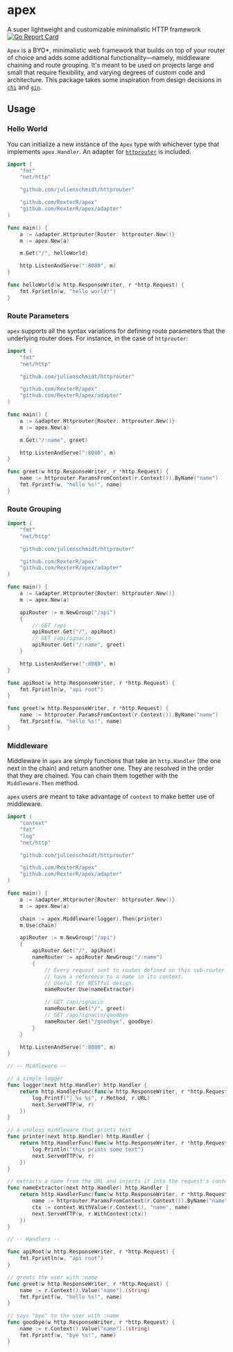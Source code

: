 # apex
A super lightweight and customizable minimalistic HTTP framework<br>
[![Go Report Card](https://goreportcard.com/badge/github.com/RexterR/apex)](https://goreportcard.com/report/github.com/RexterR/apex)

`Apex` is a BYO*, minimalistic web framework that builds on top of your router of choice and adds some additional functionality—namely, middleware chaining and route grouping. It's meant to be used on projects large and small that require flexibility, and varying degrees of custom code and architecture.
This package takes some inspiration from design decisions in
[`chi`](https://github.com/pressly/chi) and
[`gin`](https://github.com/gin-gonic/gin).

## Usage

### Hello World

You can initialize a new instance of the `Apex` type with whichever type that
implements `apex.Handler`. An adapter for
[`httprouter`](https://github.com/julienschmidt/httprouter) is included.

``` go
import (
    "fmt"
    "net/http"

    "github.com/julienschmidt/httprouter"

    "github.com/RexterR/apex"
    "github.com/RexterR/apex/adapter"
)

func main() {
    a := &adapter.Httprouter{Router: httprouter.New()}
    m := apex.New(a)

    m.Get("/", helloWorld)

    http.ListenAndServe(":8080", m)
}

func helloWorld(w http.ResponseWriter, r *http.Request) {
    fmt.Fprintln(w, "hello world!")
}
```

### Route Parameters

`apex` supports all the syntax variations for defining route parameters that
the underlying router does. For instance, in the case of `httprouter`:

```go
import (
    "fmt"
    "net/http"

    "github.com/julienschmidt/httprouter"

    "github.com/RexterR/apex"
    "github.com/RexterR/apex/adapter"
)

func main() {
    a := &adapter.Httprouter{Router: httprouter.New()}
    m := apex.New(a)

    m.Get("/:name", greet)

    http.ListenAndServe(":8080", m)
}

func greet(w http.ResponseWriter, r *http.Request) {
    name := httprouter.ParamsFromContext(r.Context()).ByName("name")
    fmt.Fprintf(w, "hello %s!", name)
}
```

### Route Grouping

``` go
import (
    "fmt"
    "net/http"

    "github.com/julienschmidt/httprouter"

    "github.com/RexterR/apex"
    "github.com/RexterR/apex/adapter"
)

func main() {
    a := &adapter.Httprouter{Router: httprouter.New()}
    m := apex.New(a)

    apiRouter := m.NewGroup("/api")
    {
        // GET /api
        apiRouter.Get("/", apiRoot)
        // GET /api/ignacio
        apiRouter.Get("/:name", greet)
    }

    http.ListenAndServe(":8080", m)
}

func apiRoot(w http.ResponseWriter, r *http.Request) {
    fmt.Fprintln(w, "api root")
}

func greet(w http.ResponseWriter, r *http.Request) {
    name := httprouter.ParamsFromContext(r.Context()).ByName("name")
    fmt.Fprintf(w, "hello %s!", name)
}
```

### Middleware

Middleware in `apex` are simply functions that take an `http.Handler` (the one
next in the chain) and return another one. They are resolved in the order that
they are chained. You can chain them together with the `Middleware.Then`
method.

`apex` users are meant to take advantage of `context` to make better use of
middleware.

``` go
import (
    "context"
    "fmt"
    "log"
    "net/http"

    "github.com/julienschmidt/httprouter"

    "github.com/RexterR/apex"
    "github.com/RexterR/apex/adapter"
)

func main() {
    a := &adapter.Httprouter{Router: httprouter.New()}
    m := apex.New(a)

    chain := apex.Middleware(logger).Then(printer)
    m.Use(chain)

    apiRouter := m.NewGroup("/api")
    {
        apiRouter.Get("/", apiRoot)
        nameRouter := apiRouter.NewGroup("/:name")
        {
            // Every request sent to routes defined on this sub-router will now
            // have a reference to a name in its context.
            // Useful for RESTful design.
            nameRouter.Use(nameExtractor)

            // GET /api/ignacio
            nameRouter.Get("/", greet)
            // GET /api/ignacio/goodbye
            nameRouter.Get("/goodbye", goodbye)
        }
    }

    http.ListenAndServe(":8080", m)
}

// -- Middleware --

// a simple logger
func logger(next http.Handler) http.Handler {
    return http.HandlerFunc(func(w http.ResponseWriter, r *http.Request) {
        log.Printf("| %s %s", r.Method, r.URL)
        next.ServeHTTP(w, r)
    })
}

// a useless middleware that prints text
func printer(next http.Handler) http.Handler {
    return http.HandlerFunc(func(w http.ResponseWriter, r *http.Request) {
        log.Println("this prints some text")
        next.ServeHTTP(w, r)
    })
}

// extracts a name from the URL and injects it into the request's context
func nameExtractor(next http.Handler) http.Handler {
    return http.HandlerFunc(func(w http.ResponseWriter, r *http.Request) {
        name := httprouter.ParamsFromContext(r.Context()).ByName("name")
        ctx := context.WithValue(r.Context(), "name", name)
        next.ServeHTTP(w, r.WithContext(ctx))
    })
}

// -- Handlers --

func apiRoot(w http.ResponseWriter, r *http.Request) {
    fmt.Fprintln(w, "api root")
}

// greets the user with :name
func greet(w http.ResponseWriter, r *http.Request) {
    name := r.Context().Value("name").(string)
    fmt.Fprintf(w, "hello %s!", name)
}

// says "bye" to the user with :name
func goodbye(w http.ResponseWriter, r *http.Request) {
    name := r.Context().Value("name").(string)
    fmt.Fprintf(w, "bye %s!", name)
}
```
